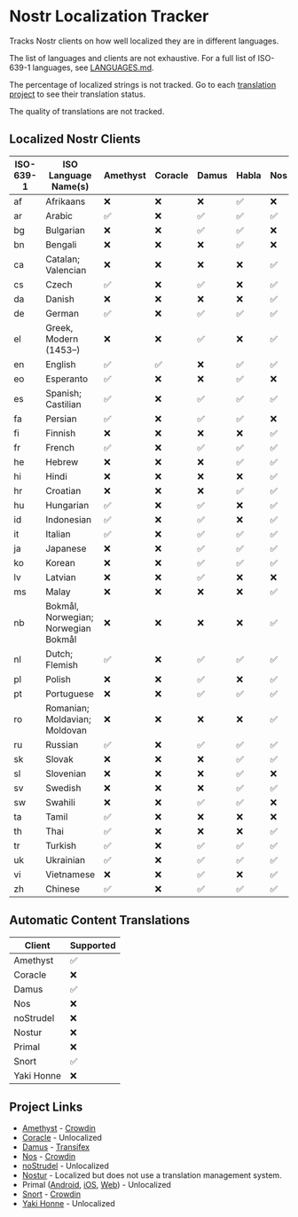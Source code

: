 # Nostr Localization Tracker

Tracks Nostr clients on how well localized they are in different languages.

The list of languages and clients are not exhaustive. For a full list of ISO-639-1 languages, see [LANGUAGES.md](LANGUAGES.md).

The percentage of localized strings is not tracked. Go to each [translation project](#project-links) to see their translation status.

The quality of translations are not tracked.

## Localized Nostr Clients

| ISO-639-1 | ISO Language Name(s)                | Amethyst | Coracle | Damus | Habla | Nos  | noStrudel | Nostur | Primal | Snort | Yaki Honne |
|-----------|-------------------------------------|----------|---------|-------|-------|------|-----------|--------|--------|-------|------------|
| af        | Afrikaans                           | ❌       | ❌     | ❌    |  ✅   | ❌   | ❌       | ❌     | ❌     | ❌    | ❌        |
| ar        | Arabic                              | ✅       | ❌     | ✅    |  ✅   | ✅   | ❌       | ❌     | ❌     | ✅    | ❌        |
| bg        | Bulgarian                           | ❌       | ❌     | ✅    |  ✅   | ❌   | ❌       | ❌     | ❌     | ❌    | ❌        |
| bn        | Bengali                             | ❌       | ❌     | ❌    |  ✅   | ❌   | ❌       | ❌     | ❌     | ❌    | ❌        |
| ca        | Catalan; Valencian                  | ❌       | ❌     | ❌    |  ❌   | ✅   | ❌       | ❌     | ❌     | ❌    | ❌        |
| cs        | Czech                               | ✅       | ❌     | ✅    |  ❌   | ✅   | ❌       | ❌     | ❌     | ❌    | ❌        |
| da        | Danish                              | ❌       | ❌     | ❌    |  ❌   | ✅   | ❌       | ❌     | ❌     | ❌    | ❌        |
| de        | German                              | ✅       | ❌     | ✅    |  ✅   | ✅   | ❌       | ❌     | ❌     | ✅    | ❌        |
| el        | Greek, Modern (1453–)               | ❌       | ❌     | ✅    |  ❌   | ✅   | ❌       | ❌     | ❌     | ❌    | ❌        |
| en        | English                             | ✅       | ✅     | ❌    |  ✅   | ✅   | ✅       | ✅     | ✅     | ✅    | ✅        |
| eo        | Esperanto                           | ✅       | ❌     | ❌    |  ✅   | ❌   | ❌       | ❌     | ❌     | ❌    | ❌        |
| es        | Spanish; Castilian                  | ✅       | ❌     | ✅    |  ✅   | ✅   | ❌       | ❌     | ❌     | ✅    | ❌        |
| fa        | Persian                             | ✅       | ❌     | ✅    |  ✅   | ❌   | ❌       | ❌     | ❌     | ✅    | ❌        |
| fi        | Finnish                             | ❌       | ❌     | ❌    |  ❌   | ✅   | ❌       | ❌     | ❌     | ✅    | ❌        |
| fr        | French                              | ✅       | ❌     | ✅    |  ✅   | ✅   | ❌       | ❌     | ❌     | ✅    | ❌        |
| he        | Hebrew                              | ❌       | ❌     | ❌    |  ✅   | ✅   | ❌       | ❌     | ❌     | ❌    | ❌        |
| hi        | Hindi                               | ❌       | ❌     | ❌    |  ❌   | ✅   | ❌       | ❌     | ❌     | ❌    | ❌        |
| hr        | Croatian                            | ❌       | ❌     | ❌    |  ✅   | ✅   | ❌       | ❌     | ❌     | ✅    | ❌        |
| hu        | Hungarian                           | ✅       | ❌     | ✅    |  ❌   | ✅   | ❌       | ❌     | ❌     | ✅    | ❌        |
| id        | Indonesian                          | ✅       | ❌     | ✅    |  ❌   | ✅   | ❌       | ❌     | ❌     | ✅    | ❌        |
| it        | Italian                             | ✅       | ❌     | ✅    |  ✅   | ✅   | ❌       | ❌     | ❌     | ✅    | ❌        |
| ja        | Japanese                            | ❌       | ❌     | ✅    |  ✅   | ✅   | ❌       | ❌     | ❌     | ✅    | ❌        |
| ko        | Korean                              | ❌       | ❌     | ✅    |  ✅   | ✅   | ❌       | ❌     | ❌     | ✅    | ❌        |
| lv        | Latvian                             | ❌       | ❌     | ✅    |  ❌   | ❌   | ❌       | ❌     | ❌     | ❌    | ❌        |
| ms        | Malay                               | ❌       | ❌     | ❌    |  ❌   | ✅   | ❌       | ❌     | ❌     | ❌    | ❌        |
| nb        | Bokmål, Norwegian; Norwegian Bokmål | ❌       | ❌     | ❌    |  ❌   | ✅   | ❌       | ❌     | ❌     | ❌    | ❌        |
| nl        | Dutch; Flemish                      | ✅       | ❌     | ✅    |  ✅   | ✅   | ❌       | ✅     | ❌     | ✅    | ❌        |
| pl        | Polish                              | ❌       | ❌     | ✅    |  ❌   | ✅   | ❌       | ❌     | ❌     | ❌    | ❌        |
| pt        | Portuguese                          | ❌       | ❌     | ✅    |  ✅   | ✅   | ❌       | ❌     | ❌     | ✅    | ❌        |
| ro        | Romanian; Moldavian; Moldovan       | ❌       | ❌     | ❌    |  ❌   | ✅   | ❌       | ❌     | ❌     | ❌    | ❌        |
| ru        | Russian                             | ✅       | ❌     | ✅    |  ✅   | ✅   | ❌       | ❌     | ❌     | ✅    | ❌        |
| sk        | Slovak                              | ❌       | ❌     | ❌    |  ✅   | ✅   | ❌       | ❌     | ❌     | ❌    | ❌        |
| sl        | Slovenian                           | ❌       | ❌     | ❌    |  ✅   | ❌   | ❌       | ❌     | ❌     | ❌    | ❌        |
| sv        | Swedish                             | ❌       | ❌     | ❌    |  ✅   | ✅   | ❌       | ❌     | ❌     | ✅    | ❌        |
| sw        | Swahili                             | ❌       | ❌     | ✅    |  ✅   | ❌   | ❌       | ❌     | ❌     | ✅    | ❌        |
| ta        | Tamil                               | ✅       | ❌     | ❌    |  ❌   | ❌   | ❌       | ❌     | ❌     | ✅    | ❌        |
| th        | Thai                                | ✅       | ❌     | ❌    |  ❌   | ✅   | ❌       | ❌     | ❌     | ✅    | ❌        |
| tr        | Turkish                             | ✅       | ❌     | ✅    |  ✅   | ✅   | ❌       | ❌     | ❌     | ❌    | ❌        |
| uk        | Ukrainian                           | ✅       | ❌     | ✅    |  ✅   | ✅   | ❌       | ❌     | ❌     | ❌    | ❌        |
| vi        | Vietnamese                          | ❌       | ❌     | ✅    |  ❌   | ✅   | ❌       | ❌     | ❌     | ❌    | ❌        |
| zh        | Chinese                             | ✅       | ❌     | ✅    |  ✅   | ✅   | ❌       | ❌     | ❌     | ✅    | ❌        |

## Automatic Content Translations

| Client     | Supported |
|------------|-----------|
| Amethyst   | ✅        |
| Coracle    | ❌        |
| Damus      | ✅        |
| Nos        | ❌        |
| noStrudel  | ❌        |
| Nostur     | ❌        |
| Primal     | ❌        |
| Snort      | ✅        |
| Yaki Honne | ❌        |

## Project Links

- [Amethyst](https://github.com/vitorpamplona/amethyst/) - [Crowdin](https://crowdin.com/project/amethyst-social)
- [Coracle](https://github.com/coracle-social/coracle) - Unlocalized
- [Damus](https://github.com/damus-io/damus/) - [Transifex](https://explore.transifex.com/damus/damus-ios/)
- [Nos](https://github.com/planetary-social/nos) - [Crowdin](https://crowdin.com/project/nossocial)
- [noStrudel](https://github.com/hzrd149/nostrudel) - Unlocalized
- [Nostur](https://github.com/nostur-com/nostur-ios-public) - Localized but does not use a translation management system.
- Primal ([Android](https://github.com/PrimalHQ/primal-android-app), [iOS](https://github.com/PrimalHQ/primal-ios-app), [Web](https://github.com/PrimalHQ/primal-web-app)) - Unlocalized
- [Snort](https://github.com/v0l/snort) - [Crowdin](https://crowdin.com/project/snort)
- [Yaki Honne](https://yakihonne.com/) - Unlocalized